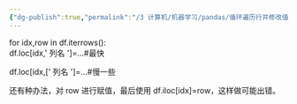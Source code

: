 ```yaml
---
{"dg-publish":true,"permalink":"/3 计算机/机器学习/pandas/循环遍历行并修改值/","title":"循环遍历行并修改值"}
---
```



for idx,row in df.iterrows():  
df.loc\[idx,' 列名 '\]=…#最快

df.loc\[idx,\[' 列名 '\]=…#慢一些

还有种办法，对 row 进行赋值，最后使用 df.iloc\[idx\]=row，这样做可能出错。